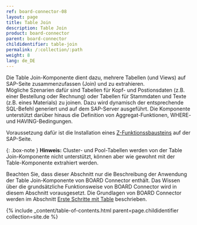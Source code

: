 ```yaml
---
ref: board-connector-08
layout: page
title: Table Join
description: Table Join
product: board-connector
parent: board-connector
childidentifier: table-join
permalink: /:collection/:path
weight: 8
lang: de_DE
---
```


Die Table Join-Komponente dient dazu, mehrere Tabellen (und Views) auf SAP-Seite zusammenzufassen (Join) und zu extrahieren.  
Mögliche Szenarien dafür sind Tabellen für Kopf- und Postionsdaten (z.B. einer Bestellung oder Rechnung) oder Tabellen für Stammdaten und Texte (z.B. eines Materials) zu joinen.
Dazu wird dynamisch der entsprechende SQL-Befehl generiert und auf dem SAP-Server ausgeführt. 
Die Komponente unterstützt darüber hinaus die Definition von Aggregat-Funktionen, WHERE- und HAVING-Bedingungen. 

Voraussetzung dafür ist die Installation eines [Z-Funktionssbausteins](./sap-customizing/funktionsbaustein-fuer-table-extraktion) auf der SAP-Seite. 

{: .box-note }
**Hinweis:** Cluster- und Pool-Tabellen werden von der Table Join-Komponente nicht unterstützt, können aber wie gewohnt mit der Table-Komponente extrahiert werden. 

Beachten Sie, dass dieser Abschnitt nur die Beschreibung der Anwendung der Table Join-Komponente von BOARD Connector enthält. Das Wissen über die grundsätzliche Funktionsweise von BOARD Connector wird in diesem Abschnitt vorausgesetzt. 
Die Grundlagen von BOARD Connector werden im Abschnitt [Erste Schritte mit Table](./erste-schritte-mit-table) beschrieben.


{% include _content/table-of-contents.html parent=page.childidentifier collection=site.de %}